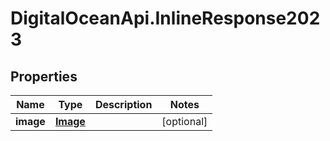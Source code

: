 # DigitalOceanApi.InlineResponse2023

## Properties
Name | Type | Description | Notes
------------ | ------------- | ------------- | -------------
**image** | [**Image**](Image.md) |  | [optional] 
